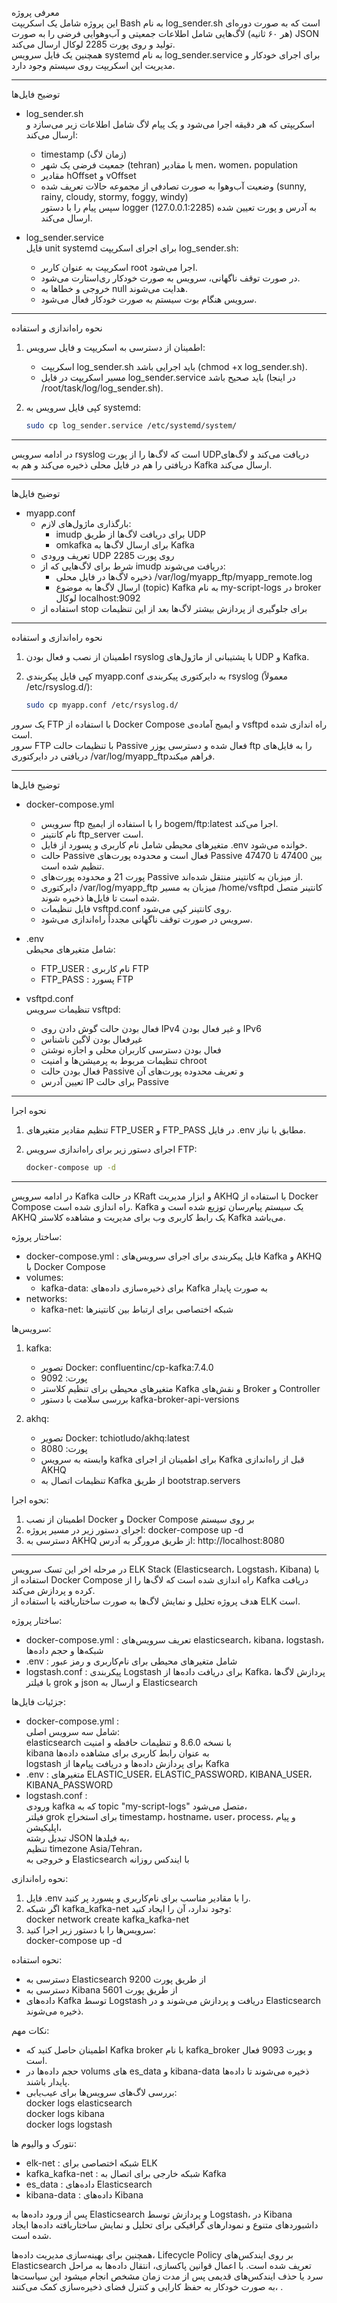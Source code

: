معرفی پروژه  
این پروژه شامل یک اسکریپت Bash به نام log_sender.sh است که به صورت دوره‌ای (هر ۶۰ ثانیه) لاگ‌هایی شامل اطلاعات جمعیتی و آب‌وهوایی فرضی را به صورت JSON تولید و روی پورت 2285 لوکال ارسال می‌کند.  
همچنین یک فایل سرویس systemd به نام log_sender.service برای اجرای خودکار و مدیریت این اسکریپت روی سیستم وجود دارد.

---



توضیح فایل‌ها

- log_sender.sh  
  اسکریپتی که هر دقیقه اجرا می‌شود و یک پیام لاگ شامل اطلاعات زیر می‌سازد و ارسال می‌کند:  
  - timestamp (زمان لاگ)  
  - جمعیت فرضی یک شهر (tehran) با مقادیر men، women، population  
  - مقادیر hOffset و vOffset  
  - وضعیت آب‌وهوا به صورت تصادفی از مجموعه حالات تعریف شده (sunny, rainy, cloudy, stormy, foggy, windy)  
  سپس پیام را با دستور logger به آدرس و پورت تعیین شده (127.0.0.1:2285) ارسال می‌کند.

- log_sender.service  
  فایل unit systemd برای اجرای اسکریپت log_sender.sh:  
  - اسکریپت به عنوان کاربر root اجرا می‌شود.  
  - در صورت توقف ناگهانی، سرویس به صورت خودکار ری‌استارت می‌شود.  
  - خروجی و خطاها به null هدایت می‌شوند.  
  - سرویس هنگام بوت سیستم به صورت خودکار فعال می‌شود.

---

نحوه راه‌اندازی و استفاده

1. اطمینان از دسترسی به اسکریپت و فایل سرویس:

   - اسکریپت log_sender.sh باید اجرایی باشد (chmod +x log_sender.sh).
   - مسیر اسکریپت در فایل log_sender.service باید صحیح باشد (در اینجا /root/task/log/log_sender.sh).

2. کپی فایل سرویس به systemd:

   ```bash
   sudo cp log_sender.service /etc/systemd/system/

---

 در ادامه  سرویس rsyslog است که لاگ‌ها را از پورت UDPدریافت می‌کند و لاگ‌های دریافتی را هم در فایل محلی ذخیره می‌کند و هم به Kafka ارسال می‌کند.

---

توضیح فایل‌ها  

- myapp.conf  
  - بارگذاری ماژول‌های لازم:  
    - imudp برای دریافت لاگ‌ها از طریق UDP  
    - omkafka برای ارسال لاگ‌ها به Kafka  
  - تعریف ورودی UDP روی پورت 2285  
  - شرط برای لاگ‌هایی که از imudp دریافت می‌شوند:  
    - ذخیره لاگ‌ها در فایل محلی /var/log/myapp_ftp/myapp_remote.log  
    - ارسال لاگ‌ها به موضوع (topic) Kafka به نام my-script-logs در broker لوکال localhost:9092  
  - استفاده از stop برای جلوگیری از پردازش بیشتر لاگ‌ها بعد از این تنظیمات

---

نحوه راه‌اندازی و استفاده

1. اطمینان از نصب و فعال بودن rsyslog با پشتیبانی از ماژول‌های UDP و Kafka.

2. کپی فایل پیکربندی myapp.conf به دایرکتوری پیکربندی rsyslog (معمولاً /etc/rsyslog.d/):

   ```bash
   sudo cp myapp.conf /etc/rsyslog.d/
 یک سرور FTP با استفاده از Docker Compose و ایمیج آماده‌ی vsftpd راه اندازی شده است.  
سرور FTP با تنظیمات حالت Passive فعال شده و دسترسی یوزر ftp را به  فایل‌های دریافتی در دایرکتوری /var/log/myapp_ftpفراهم میکند.

---


توضیح فایل‌ها

- docker-compose.yml  
  - سرویس ftp را با استفاده از ایمیج bogem/ftp:latest اجرا می‌کند.  
  - نام کانتینر ftp_server است.  
  - متغیرهای محیطی شامل نام کاربری و پسورد از فایل .env خوانده می‌شود.  
  - حالت Passive فعال است و محدوده پورت‌های Passive بین 47400 تا 47470 تنظیم شده است.  
  - پورت 21 و محدوده پورت‌های Passive از میزبان به کانتینر منتقل شده‌اند.  
  - دایرکتوری /var/log/myapp_ftp میزبان به مسیر /home/vsftpd کانتینر متصل شده است تا فایل‌ها ذخیره شوند.  
  - فایل تنظیمات vsftpd.conf روی کانتینر کپی می‌شود.  
  - سرویس در صورت توقف ناگهانی مجدداً راه‌اندازی می‌شود.

- .env  
  شامل متغیرهای محیطی:  
  - FTP_USER : نام کاربری FTP  
  - FTP_PASS : پسورد FTP

- vsftpd.conf  
  تنظیمات سرویس vsftpd:  
  - فعال بودن حالت گوش دادن روی IPv4 و غیر فعال بودن IPv6  
  - غیرفعال بودن لاگین ناشناس  
  - فعال بودن دسترسی کاربران محلی و اجازه نوشتن  
  - تنظیمات مربوط به پرمیشن‌ها و امنیت chroot  
  - فعال بودن حالت Passive و تعریف محدوده پورت‌های آن  
  - تعیین آدرس IP برای حالت Passive

---

نحوه اجرا
1. تنظیم مقادیر متغیرهای FTP_USER و FTP_PASS در فایل .env مطابق با نیاز.

2. اجرای دستور زیر برای راه‌اندازی سرویس FTP:

   ```bash
   docker-compose up -d
---
 در ادامه سرویس Kafka  در حالت KRaft و ابزار مدیریت AKHQ با استفاده از Docker Compose راه اندازی شده است. Kafka یک سیستم پیام‌رسان توزیع شده است و AKHQ یک رابط کاربری وب برای مدیریت و مشاهده کلاستر Kafka می‌باشد.

ساختار پروژه:
- docker-compose.yml : فایل پیکربندی برای اجرای سرویس‌های Kafka و AKHQ با Docker Compose
- volumes:
  - kafka-data: برای ذخیره‌سازی داده‌های Kafka به صورت پایدار
- networks:
  - kafka-net: شبکه اختصاصی برای ارتباط بین کانتینرها

سرویس‌ها:
1. kafka:
   - تصویر Docker: confluentinc/cp-kafka:7.4.0
   - پورت: 9092
   - متغیرهای محیطی برای تنظیم کلاستر Kafka و نقش‌های Broker و Controller
   - بررسی سلامت با دستور kafka-broker-api-versions

2. akhq:
   - تصویر Docker: tchiotludo/akhq:latest
   - پورت: 8080
   - وابسته به سرویس kafka برای اطمینان از اجرای Kafka قبل از راه‌اندازی AKHQ
   - تنظیمات اتصال به Kafka از طریق bootstrap.servers

نحوه اجرا:
1. اطمینان از نصب Docker و Docker Compose بر روی سیستم
2. اجرای دستور زیر در مسیر پروژه:
   docker-compose up -d
3. دسترسی به AKHQ از طریق مرورگر به آدرس:
   http://localhost:8080

---


در مرحله اخر این تسک سرویس  ELK Stack (Elasticsearch، Logstash، Kibana) با استفاده از Docker Compose راه اندازی شده است که لاگ‌ها را از Kafka دریافت کرده و پردازش می‌کند.  
هدف پروژه تحلیل و نمایش لاگ‌ها به صورت ساختاریافته با استفاده از ELK است.

ساختار پروژه:
- docker-compose.yml : تعریف سرویس‌های elasticsearch، kibana، logstash، شبکه‌ها و حجم داده‌ها  
- .env : شامل متغیرهای محیطی برای نام‌کاربری و رمز عبور  
- logstash.conf : پیکربندی Logstash برای دریافت داده‌ها از Kafka، پردازش لاگ‌ها با فیلتر grok و json و ارسال به Elasticsearch

جزئیات فایل‌ها:
- docker-compose.yml :  
  شامل سه سرویس اصلی:  
  elasticsearch با نسخه 8.6.0 و تنظیمات حافظه و امنیت  
  kibana به عنوان رابط کاربری برای مشاهده داده‌ها  
  logstash برای پردازش داده‌ها و دریافت پیام‌ها از Kafka  
- .env : متغیرهای ELASTIC_USER، ELASTIC_PASSWORD، KIBANA_USER، KIBANA_PASSWORD  
- logstash.conf :  
  ورودی kafka که به topic "my-script-logs" متصل می‌شود،  
  فیلتر grok برای استخراج timestamp، hostname، user، process، و پیام اپلیکیشن،  
  تبدیل رشته JSON به فیلدها،  
  تنظیم timezone Asia/Tehran،  
  و خروجی به Elasticsearch با ایندکس روزانه

نحوه راه‌اندازی:
1. فایل .env را با مقادیر مناسب برای نام‌کاربری و پسورد پر کنید.  
2. اگر شبکه kafka_kafka-net وجود ندارد، آن را ایجاد کنید:  
   docker network create kafka_kafka-net  
3. سرویس‌ها را با دستور زیر اجرا کنید:  
   docker-compose up -d

نحوه استفاده:
- دسترسی به Elasticsearch از طریق پورت 9200  
- دسترسی به Kibana از طریق پورت 5601  
- داده‌های Kafka توسط Logstash دریافت و پردازش می‌شوند و در Elasticsearch ذخیره می‌شوند.

نکات مهم:
- اطمینان حاصل کنید که Kafka broker با نام kafka_broker و پورت 9093 فعال است.  
- حجم داده‌ها در volums های es_data و kibana-data ذخیره می‌شوند تا داده‌ها پایدار باشند.  
- بررسی لاگ‌های سرویس‌ها برای عیب‌یابی:  
  docker logs elasticsearch  
  docker logs kibana  
  docker logs logstash

نتورک و والیوم ها:
- elk-net : شبکه اختصاصی برای ELK  
- kafka_kafka-net : شبکه خارجی برای اتصال به Kafka  
- es_data : داده‌های Elasticsearch  
- kibana-data : داده‌های Kibana

پس از ورود داده‌ها به Elasticsearch و پردازش توسط Logstash، در Kibana داشبوردهای متنوع و نمودارهای گرافیکی برای تحلیل و نمایش ساختاریافته داده‌ها ایجاد شده است.

همچنین برای بهینه‌سازی مدیریت داده‌ها، Lifecycle Policy بر روی ایندکس‌های Elasticsearch تعریف شده است. با اعمال قوانین پاکسازی، انتقال داده‌ها به مراحل سرد یا حذف ایندکس‌های قدیمی پس از مدت زمان مشخص انجام میشود این سیاست‌ها به صورت خودکار به حفظ کارایی و کنترل فضای ذخیره‌سازی کمک می‌کنند، .


